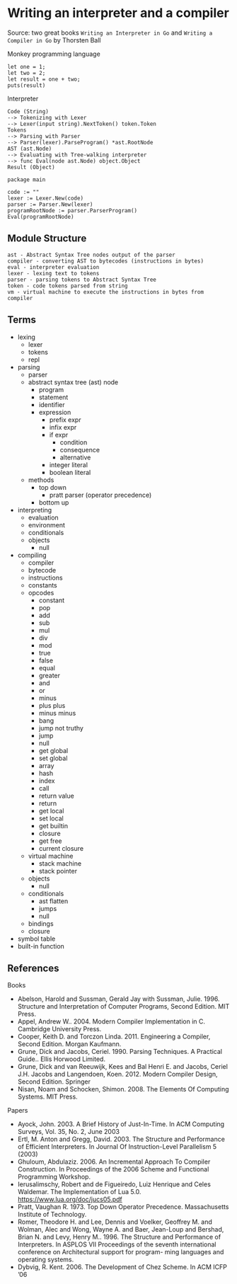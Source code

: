 # Writing an interpreter and a compiler

Source: two great books `Writing an Interpreter in Go` and `Writing a Compiler in Go`
by Thorsten Ball

Monkey programming language
``` 
let one = 1;
let two = 2;
let result = one + two;
puts(result)
```

Interpreter
``` 
Code (String)
--> Tokenizing with Lexer
--> Lexer(input string).NextToken() token.Token
Tokens 
--> Parsing with Parser
--> Parser(lexer).ParseProgram() *ast.RootNode
AST (ast.Node)
--> Evaluating with Tree-walking interpreter
--> func Eval(node ast.Node) object.Object
Result (Object)
```

```
package main

code := ""
lexer := Lexer.New(code)
parser := Parser.New(lexer)
programRootNode := parser.ParserProgram()
Eval(programRootNode)
```

## Module Structure

``` 
ast - Abstract Syntax Tree nodes output of the parser
compiler - converting AST to bytecodes (instructions in bytes)
eval - interpreter evaluation
lexer - lexing text to tokens
parser - parsing tokens to Abstract Syntax Tree
token - code tokens parsed from string
vm - virtual machine to execute the instructions in bytes from compiler
```

## Terms

- lexing
  - lexer
  - tokens
  - repl
- parsing
  - parser
  - abstract syntax tree (ast) node
    - program
    - statement
    - identifier
    - expression
      - prefix expr
      - infix expr
      - if expr
        - condition
        - consequence
        - alternative
      - integer literal
      - boolean literal
  - methods
    - top down
      - pratt parser (operator precedence)
    - bottom up
- interpreting
  - evaluation
  - environment
  - conditionals
  - objects
    - null
- compiling
  - compiler
  - bytecode
  - instructions
  - constants
  - opcodes
    - constant
    - pop
    - add
    - sub
    - mul
    - div
    - mod
    - true
    - false
    - equal
    - greater
    - and
    - or
    - minus
    - plus plus
    - minus minus
    - bang
    - jump not truthy
    - jump
    - null
    - get global
    - set global
    - array
    - hash
    - index
    - call
    - return value
    - return
    - get local
    - set local
    - get builtin
    - closure
    - get free
    - current closure
  - virtual machine
    - stack machine
    - stack pointer
  - objects
    - null
  - conditionals
    - ast flatten
    - jumps
    - null
  - bindings
  - closure
- symbol table
- built-in function


## References
Books
- Abelson, Harold and Sussman, Gerald Jay with Sussman, Julie. 1996. Structure and Interpretation of Computer Programs, Second Edition. MIT Press.
- Appel, Andrew W.. 2004. Modern Compiler Implementation in C. Cambridge University Press.
- Cooper, Keith D. and Torczon Linda. 2011. Engineering a Compiler, Second Edition. Morgan Kaufmann.
- Grune, Dick and Jacobs, Ceriel. 1990. Parsing Techniques. A Practical Guide.. Ellis Horwood Limited.
- Grune, Dick and van Reeuwijk, Kees and Bal Henri E. and Jacobs, Ceriel J.H. Jacobs and Langendoen, Koen. 2012. Modern Compiler Design, Second Edition. Springer
- Nisan, Noam and Schocken, Shimon. 2008. The Elements Of Computing Systems. MIT Press.

Papers
- Ayock, John. 2003. A Brief History of Just-In-Time. In ACM Computing Surveys, Vol. 35, No. 2, June 2003
- Ertl, M. Anton and Gregg, David. 2003. The Structure and Performance of Efficient Interpreters. In Journal Of Instruction-Level Parallelism 5 (2003)
- Ghuloum, Abdulaziz. 2006. An Incremental Approach To Compiler Construction. In Proceedings of the 2006 Scheme and Functional Programming Workshop.
- Ierusalimschy, Robert and de Figueiredo, Luiz Henrique and Celes Waldemar. The Implementation of Lua 5.0. https://www.lua.org/doc/jucs05.pdf
- Pratt, Vaughan R. 1973. Top Down Operator Precedence. Massachusetts Institute of Technology.
- Romer, Theodore H. and Lee, Dennis and Voelker, Geoffrey M. and Wolman, Alec and Wong, Wayne A. and Baer, Jean-Loup and Bershad, Brian N. and Levy, Henry M.. 1996. The Structure and Performance of Interpreters. In ASPLOS VII Proceedings of the seventh international conference on Architectural support for program- ming languages and operating systems.
- Dybvig, R. Kent. 2006. The Development of Chez Scheme. In ACM ICFP ’06
